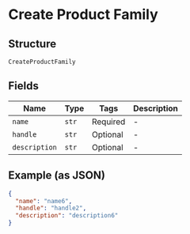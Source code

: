 
# Create Product Family

## Structure

`CreateProductFamily`

## Fields

| Name | Type | Tags | Description |
|  --- | --- | --- | --- |
| `name` | `str` | Required | - |
| `handle` | `str` | Optional | - |
| `description` | `str` | Optional | - |

## Example (as JSON)

```json
{
  "name": "name6",
  "handle": "handle2",
  "description": "description6"
}
```

